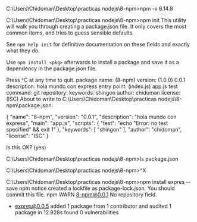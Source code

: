 
C:\Users\Chidoman\Desktop\practicas nodejs\8-npm>npm -v
6.14.8

C:\Users\Chidoman\Desktop\practicas nodejs\8-npm>npm init
This utility will walk you through creating a package.json file.
It only covers the most common items, and tries to guess sensible defaults.

See `npm help init` for definitive documentation on these fields
and exactly what they do.

Use `npm install <pkg>` afterwards to install a package and
save it as a dependency in the package.json file.

Press ^C at any time to quit.
package name: (8-npm)
version: (1.0.0) 0.0.1
description: hola mundo con express
entry point: (index.js) app.js
test command:
git repository:
keywords: shingon
author: chidoman
license: (ISC)
About to write to C:\Users\Chidoman\Desktop\practicas nodejs\8-npm\package.json:

{
  "name": "8-npm",
  "version": "0.0.1",
  "description": "hola mundo con express",
  "main": "app.js",
  "scripts": {
    "test": "echo \"Error: no test specified\" && exit 1"
  },
  "keywords": [
    "shingon"
  ],
  "author": "chidoman",
  "license": "ISC"
}


Is this OK? (yes)

C:\Users\Chidoman\Desktop\practicas nodejs\8-npm>ls
package.json

C:\Users\Chidoman\Desktop\practicas nodejs\8-npm>^X

C:\Users\Chidoman\Desktop\practicas nodejs\8-npm>npm install expres --save
npm notice created a lockfile as package-lock.json. You should commit this file.
npm WARN 8-npm@0.0.1 No repository field.

+ expres@0.0.5
added 1 package from 1 contributor and audited 1 package in 12.928s
found 0 vulnerabilities